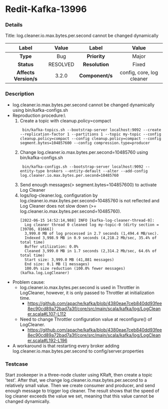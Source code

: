 # Redit-Kafka-13996

### Details

Title: log.cleaner.io.max.bytes.per.second cannot be changed dynamically

|         Label         |   Value   |      Label       |           Value           |
|:---------------------:|:---------:|:----------------:|:-------------------------:|
|       **Type**        |    Bug    |   **Priority**   |           Major           |
|      **Status**       | RESOLVED  |  **Resolution**  |           Fixed           |
| **Affects Version/s** |   3.2.0   | **Component/s**  | config, core, log cleaner |

### Description

- log.cleaner.io.max.bytes.per.second cannot be changed dynamically using bin/kafka-configs.sh
- Reproduction procedure:\
  1. Create a topic with cleanup.policy=compact 
        ```
         bin/kafka-topics.sh --bootstrap-server localhost:9092 --create --replication-factor 1 --partitions 1 --topic my-topic --config cleanup.policy=compact --config cleanup.policy=compact --config segment.bytes=104857600 --config compression.type=producer
        ```
  2. Change log.cleaner.io.max.bytes.per.second=10485760 using bin/kafka-configs.sh
        ```
         bin/kafka-configs.sh --bootstrap-server localhost:9092 --entity-type brokers --entity-default --alter --add-config log.cleaner.io.max.bytes.per.second=10485760
        ```
  3. Send enough messages(> segment.bytes=104857600) to activate Log Cleaner
  4. logs/log-cleaner.log, configuration by log.cleaner.io.max.bytes.per.second=10485760 is not reflected and Log Cleaner does not slow down (>= log.cleaner.io.max.bytes.per.second=10485760).
        ```
     [2022-06-15 14:52:14,988] INFO [kafka-log-cleaner-thread-0]:
          Log cleaner thread 0 cleaned log my-topic-0 (dirty section = [39786, 81666])
          3,999.0 MB of log processed in 2.7 seconds (1,494.4 MB/sec).
          Indexed 3,998.9 MB in 0.9 seconds (4,218.2 Mb/sec, 35.4% of total time)
          Buffer utilization: 0.0%
          Cleaned 3,999.0 MB in 1.7 seconds (2,314.2 Mb/sec, 64.6% of total time)
          Start size: 3,999.0 MB (41,881 messages)
          End size: 0.1 MB (1 messages)
          100.0% size reduction (100.0% fewer messages)
     (kafka.log.LogCleaner)
        ```
- Problem cause:
  - log.cleaner.io.max.bytes.per.second is used in Throttler in LogCleaner, however, it is only passed to Throttler at initialization time.
    - https://github.com/apache/kafka/blob/4380eae7ceb840dd93fee8ec90cd89a72bad7a3f/core/src/main/scala/kafka/log/LogCleaner.scala#L107-L112
  - Need to change Throttler configuration value at reconfigure() of LogCleaner.
    - https://github.com/apache/kafka/blob/4380eae7ceb840dd93fee8ec90cd89a72bad7a3f/core/src/main/scala/kafka/log/LogCleaner.scala#L192-L196
- A workaround is that restarting every broker adding log.cleaner.io.max.bytes.per.second to config/server.properties

### Testcase

Start zookeeper in a three-node cluster using KRaft, then create a topic 'test'. 
After that, we change log.cleaner.io.max.bytes.per.second to a relatively small value.
Then we create consumer and producer, and send enough message to trigger log cleaner.
The result shows that the speed of log cleaner exceeds the value we set, meaning that this value cannot be changed dynamically.